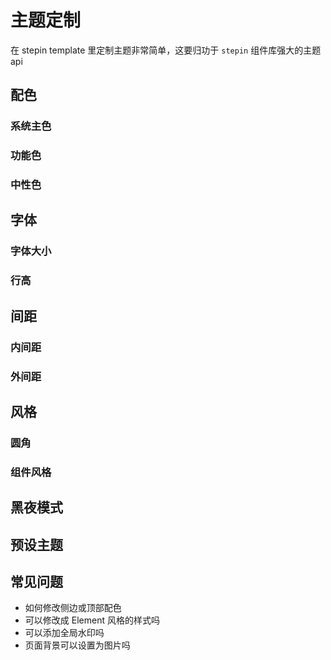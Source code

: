 # 主题定制

在 stepin template 里定制主题非常简单，这要归功于 `stepin` 组件库强大的主题 api

## 配色

### 系统主色

### 功能色

### 中性色

## 字体

### 字体大小

### 行高

## 间距

### 内间距

### 外间距

## 风格

### 圆角

### 组件风格

## 黑夜模式

## 预设主题

## 常见问题

- 如何修改侧边或顶部配色
- 可以修改成 Element 风格的样式吗
- 可以添加全局水印吗
- 页面背景可以设置为图片吗

